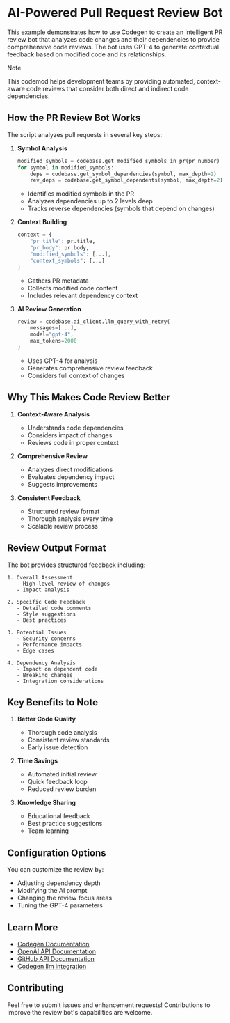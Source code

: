 # AI-Powered Pull Request Review Bot

This example demonstrates how to use Codegen to create an intelligent PR review bot that analyzes code changes and their dependencies to provide comprehensive code reviews. The bot uses GPT-4 to generate contextual feedback based on modified code and its relationships.

> [!NOTE]
> This codemod helps development teams by providing automated, context-aware code reviews that consider both direct and indirect code dependencies.

## How the PR Review Bot Works

The script analyzes pull requests in several key steps:

1. **Symbol Analysis**
   ```python
   modified_symbols = codebase.get_modified_symbols_in_pr(pr_number)
   for symbol in modified_symbols:
       deps = codebase.get_symbol_dependencies(symbol, max_depth=2)
       rev_deps = codebase.get_symbol_dependents(symbol, max_depth=2)
   ```
   - Identifies modified symbols in the PR
   - Analyzes dependencies up to 2 levels deep
   - Tracks reverse dependencies (symbols that depend on changes)

2. **Context Building**
   ```python
   context = {
       "pr_title": pr.title,
       "pr_body": pr.body,
       "modified_symbols": [...],
       "context_symbols": [...]
   }
   ```
   - Gathers PR metadata
   - Collects modified code content
   - Includes relevant dependency context

3. **AI Review Generation**
   ```python
   review = codebase.ai_client.llm_query_with_retry(
       messages=[...],
       model="gpt-4",
       max_tokens=2000
   )
   ```
   - Uses GPT-4 for analysis
   - Generates comprehensive review feedback
   - Considers full context of changes

## Why This Makes Code Review Better

1. **Context-Aware Analysis**
   - Understands code dependencies
   - Considers impact of changes
   - Reviews code in proper context

2. **Comprehensive Review**
   - Analyzes direct modifications
   - Evaluates dependency impact
   - Suggests improvements

3. **Consistent Feedback**
   - Structured review format
   - Thorough analysis every time
   - Scalable review process

## Review Output Format

The bot provides structured feedback including:

```
1. Overall Assessment
   - High-level review of changes
   - Impact analysis

2. Specific Code Feedback
   - Detailed code comments
   - Style suggestions
   - Best practices

3. Potential Issues
   - Security concerns
   - Performance impacts
   - Edge cases

4. Dependency Analysis
   - Impact on dependent code
   - Breaking changes
   - Integration considerations

```

## Key Benefits to Note

1. **Better Code Quality**
   - Thorough code analysis
   - Consistent review standards
   - Early issue detection

2. **Time Savings**
   - Automated initial review
   - Quick feedback loop
   - Reduced review burden

3. **Knowledge Sharing**
   - Educational feedback
   - Best practice suggestions
   - Team learning


## Configuration Options

You can customize the review by:
- Adjusting dependency depth
- Modifying the AI prompt
- Changing the review focus areas
- Tuning the GPT-4 parameters

## Learn More

- [Codegen Documentation](https://docs.codegen.com)
- [OpenAI API Documentation](https://platform.openai.com/docs/api-reference)
- [GitHub API Documentation](https://docs.github.com/en/rest)
- [Codegen llm integration](https://docs.codegen.com/building-with-codegen/calling-out-to-llms)

## Contributing

Feel free to submit issues and enhancement requests! Contributions to improve the review bot's capabilities are welcome. 